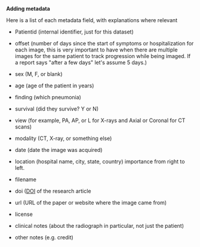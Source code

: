 **Adding metadata**

Here is a list of each metadata field, with explanations where relevant

 -  Patientid (internal identifier, just for this dataset)

 -  offset (number of days since the start of symptoms or hospitalization for each image, this is very important to have when there are multiple images for the same patient to track progression while being imaged. If a report says "after a few days" let's assume 5 days.)

 -  sex (M, F, or blank)

 -  age (age of the patient in years)

 -  finding (which pneumonia)

 -  survival (did they survive? Y or N)

 -  view (for example, PA, AP, or L for X-rays and Axial or Coronal for CT scans)

 -  modality (CT, X-ray, or something else)

 -  date (date the image was acquired)

 -  location (hospital name, city, state, country) importance from right to left.

 -  filename

 -  doi ([DOI](https://en.wikipedia.org/wiki/Digital_object_identifier) of the research article

 -  url (URL of the paper or website where the image came from)

 -  license

 -  clinical notes (about the radiograph in particular, not just the patient)

 -  other notes (e.g. credit)
